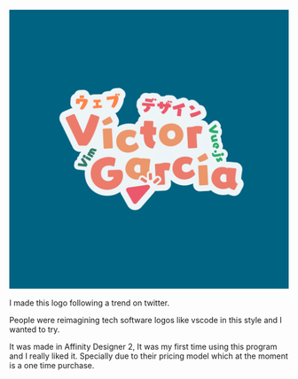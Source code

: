 ![vtuber style logo](./vtuber-style-logo.png)

I made this logo following a trend on twitter.

People were reimagining tech software logos like vscode in this style and I
wanted to try.

It was made in Affinity Designer 2, It was my first time using this program and I
really liked it. Specially due to their pricing model which at the moment is a one time
purchase.
